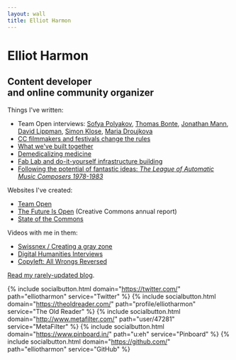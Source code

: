 ```yaml
---
layout: wall
title: Elliot Harmon
---
```


Elliot Harmon
====================

Content developer<br />and online community organizer
---------------------

Things I've written:

- Team Open interviews: [Sofya Polyakov](http://teamopen.cc/sofya/), [Thomas Bonte](http://teamopen.cc/thomas/), [Jonathan Mann](http://teamopen.cc/jonathan/), [David Lippman](http://teamopen.cc/david/), [Simon Klose](http://teamopen.cc/simon/), [Maria Droujkova](http://teamopen.cc/maria/)
- [CC filmmakers and festivals change the rules](https://creativecommons.org/weblog/entry/36917)
- [What we've built together](https://creativecommons.org/weblog/entry/41182)
- [Demedicalizing medicine](/2010/02/13/demedicalizing-medicine.html)
- [Fab Lab and do-it-yourself infrastructure building](http://forums.techsoup.org/cs/community/b/tsblog/archive/2010/04/10/fab-lab-and-doityourself-infrastructure-building.aspx)
- [Following the potential of fantastic ideas: _The League of Automatic Music Composers 1978-1983_](/2015/01/20/following-the-potential-of-fantastic-ideas.html)

Websites I've created:

- [Team Open](http://teamopen.cc/)
- [The Future Is Open](http://teamopen.cc/thefuture) (Creative Commons annual report)
- [State of the Commons](https://stateof.creativecommons.org/)

Videos with me in them:

- [Swissnex / Creating a gray zone](https://www.youtube.com/watch?v=G8WqJ8Hgv_c)
- [Digital Humanities Interviews](https://www.youtube.com/watch?v=IUIySaI93zc)
- [Copyleft: All Wrongs Reversed](https://vimeo.com/66363470)

[Read my rarely-updated blog](/blog).

{% include socialbutton.html domain="https://twitter.com/" path="elliotharmon" service="Twitter" %}
{% include socialbutton.html domain="https://theoldreader.com/" path="profile/elliotharmon" service="The Old Reader" %}
{% include socialbutton.html domain="http://www.metafilter.com/" path="user/47281" service="MetaFilter" %}
{% include socialbutton.html domain="https://www.pinboard.in/" path="u:eh" service="Pinboard" %}
{% include socialbutton.html domain="https://github.com/" path="elliotharmon" service="GitHub" %}